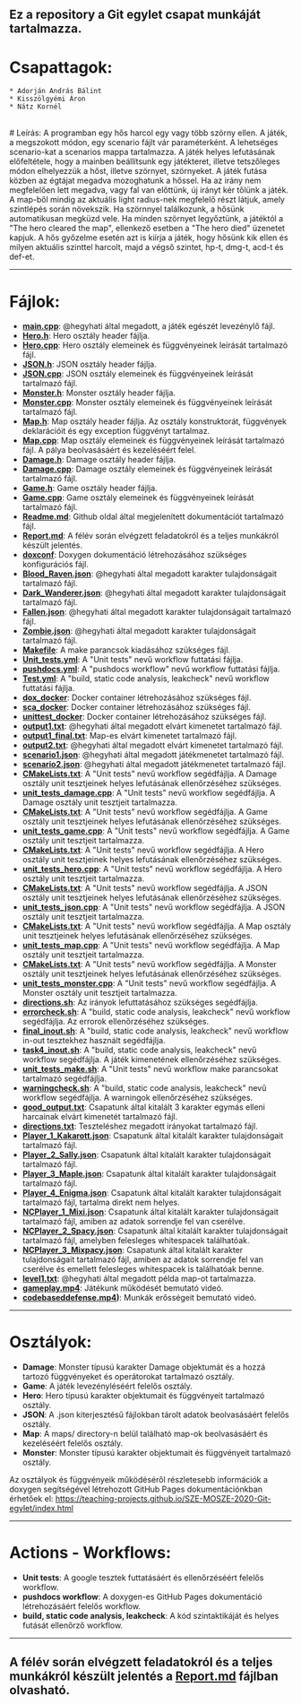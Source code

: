 Ez a repository a Git egylet csapat munkáját tartalmazza.<br />
---
# Csapattagok:

	* Adorján András Bálint
	* Kisszölgyémi Áron
	* Nátz Kornél
<br />
# Leírás:
A programban egy hős harcol egy vagy több szörny ellen. A játék, a megszokott módon, egy scenario fájlt vár paraméterként. A lehetséges scenario-kat a scenarios mappa tartalmazza. A játék helyes lefutásának előfeltétele, hogy a mainben beállítsunk egy játékteret, illetve tetszőleges módon elhelyezzük a hőst, illetve szörnyet, szörnyeket. A játék futása közben az égtájat megadva mozoghatunk a hőssel. Ha az irány nem megfelelően lett megadva, vagy fal van előttünk, új irányt kér tőlünk a játék. A map-ből mindig az aktuális light radius-nek megfelelő részt látjuk, amely szintlépés során növekszik. Ha szörnnyel találkozunk, a hősünk automatikusan megküzd vele. Ha minden szörnyet legyőztünk, a játéktól a "The hero cleared the map", ellenkező esetben a "The hero died" üzenetet kapjuk. A hős győzelme esetén azt is kiírja a játék, hogy hősünk kik ellen és milyen aktuális szinttel harcolt, majd a végső szintet, hp-t, dmg-t, acd-t és def-et.<br />

---

# Fájlok:
*	**[main.cpp](main.cpp)**: @hegyhati által megadott, a játék egészét levezénylő fájl.<br />
*	**[Hero.h](Hero.h)**: Hero osztály header fájlja.<br />
*	**[Hero.cpp](Hero.cpp)**: Hero osztály elemeinek és függvényeinek leírását tartalmazó fájl.<br />
*	**[JSON.h](JSON.h)**: JSON osztály header fájlja.<br />
*	**[JSON.cpp](JSON.cpp)**: JSON osztály elemeinek és függvényeinek leírását tartalmazó fájl.<br />
*	**[Monster.h](Monster.h)**: Monster osztály header fájlja.<br />
*	**[Monster.cpp](Monster.cpp)**: Monster osztály elemeinek és függvényeinek leírását tartalmazó fájl.<br />
*	**[Map.h](Map.h)**: Map osztály header fájlja. Az osztály konstruktorát, függvények deklarációit és egy exception függvényt tartalmaz.<br />
*	**[Map.cpp](Map.cpp)**: Map osztály elemeinek és függvényeinek leírását tartalmazó fájl. A pálya beolvasásáért és kezeléséért felel.<br />
*	**[Damage.h](Damage.h)**: Damage osztály header fájlja.<br />
*	**[Damage.cpp](Damage.cpp)**: Damage osztály elemeinek és függvényeinek leírását tartalmazó fájl.<br />
*	**[Game.h](Game.h)**: Game osztály header fájlja.<br />
*	**[Game.cpp](Game.cpp)**: Game osztály elemeinek és függvényeinek leírását tartalmazó fájl.<br />
*	**[Readme.md](Readme.md)**: Github oldal által megjelenített dokumentációt tartalmazó fájl.<br />
*	**[Report.md](Report.md)**: A félév során elvégzett feladatokról és a teljes munkákról készült jelentés.<br />
*	**[doxconf](doxconf)**: Doxygen dokumentáció létrehozásához szükséges konfigurációs fájl.<br />
*	**[Blood_Raven.json](Blood_Raven.json)**: @hegyhati által megadott karakter tulajdonságait tartalmazó fájl.<br />
*	**[Dark_Wanderer.json](Dark_Wanderer.json)**: @hegyhati által megadott karakter tulajdonságait tartalmazó fájl.<br />
*	**[Fallen.json](Fallen.json)**: @hegyhati által megadott karakter tulajdonságait tartalmazó fájl.<br />
*	**[Zombie.json](Zombie.json)**: @hegyhati által megadott karakter tulajdonságait tartalmazó fájl.<br />
*	**[Makefile](Makefile)**: A make parancsok kiadásához szükséges fájl.<br />
*	**[Unit_tests.yml](.github/workflows/Unit_tests.yml)**: A "Unit tests" nevű workflow futtatási fájlja.<br />
*	**[pushdocs.yml](.github/workflows/pushdocs.yml)**: A "pushdocs workflow" nevű workflow futtatási fájlja.<br />
*	**[Test.yml](.github/workflows/Test.yml)**: A "build, static code analysis, leakcheck" nevű workflow futtatási fájlja.<br />
*	**[dox_docker](docker/dox_docker)**: Docker container létrehozásához szükséges fájl.<br />
*	**[sca_docker](docker/sca_docker)**: Docker container létrehozásához szükséges fájl.<br />
*	**[unittest_docker](docker/unittest_docker)**: Docker container létrehozásához szükséges fájl.<br />
*	**[output1.txt](scenarios/output1.txt)**: @hegyhati által megadott elvárt kimenetet tartalmazó fájl.<br />
*	**[output1_final.txt](scenarios/output1_final.txt)**: Map-es elvárt kimenetet tartalmazó fájl.<br />
*	**[output2.txt](scenarios/output2.txt)**: @hegyhati által megadott elvárt kimenetet tartalmazó fájl.<br />
*	**[scenario1.json](scenarios/scenario1.json)**: @hegyhati által megadott játékmenetet tartalmazó fájl.<br />
*	**[scenario2.json](scenarios/scenario2.json)**: @hegyhati által megadott játékmenetet tartalmazó fájl.<br />
*	**[CMakeLists.txt](tests/damage_tests/CMakeLists.txt)**: A "Unit tests" nevű workflow segédfájlja. A Damage osztály unit tesztjeinek helyes lefutásának ellenőrzéséhez szükséges.<br />
*	**[unit_tests_damage.cpp](tests/damage_tests/unit_tests_damage.cpp)**: A "Unit tests" nevű workflow segédfájlja. A Damage osztály unit tesztjeit tartalmazza.<br />
*	**[CMakeLists.txt](tests/game_tests/CMakeLists.txt)**: A "Unit tests" nevű workflow segédfájlja. A Game osztály unit tesztjeinek helyes lefutásának ellenőrzéséhez szükséges.<br />
*	**[unit_tests_game.cpp](tests/game_tests/unit_tests_game.cpp)**: A "Unit tests" nevű workflow segédfájlja. A Game osztály unit tesztjeit tartalmazza.<br />
*	**[CMakeLists.txt](tests/hero_tests/CMakeLists.txt)**: A "Unit tests" nevű workflow segédfájlja. A Hero osztály unit tesztjeinek helyes lefutásának ellenőrzéséhez szükséges.<br />
*	**[unit_tests_hero.cpp](tests/hero_tests/unit_tests_hero.cpp)**: A "Unit tests" nevű workflow segédfájlja. A Hero osztály unit tesztjeit tartalmazza.<br />
*	**[CMakeLists.txt](tests/json_tests/CMakeLists.txt)**: A "Unit tests" nevű workflow segédfájlja. A JSON osztály unit tesztjeinek helyes lefutásának ellenőrzéséhez szükséges.<br />
*	**[unit_tests_json.cpp](tests/json_tests/unit_tests_json.cpp)**: A "Unit tests" nevű workflow segédfájlja. A JSON osztály unit tesztjeit tartalmazza.<br />
*	**[CMakeLists.txt](tests/map_tests/CMakeLists.txt)**: A "Unit tests" nevű workflow segédfájlja. A Map osztály unit tesztjeinek helyes lefutásának ellenőrzéséhez szükséges.<br />
*	**[unit_tests_map.cpp](tests/map_tests/unit_tests_map.cpp)**: A "Unit tests" nevű workflow segédfájlja. A Map osztály unit tesztjeit tartalmazza.<br />
*	**[CMakeLists.txt](tests/monster_tests/CMakeLists.txt)**: A "Unit tests" nevű workflow segédfájlja. A Monster osztály unit tesztjeinek helyes lefutásának ellenőrzéséhez szükséges.<br />
*	**[unit_tests_monster.cpp](tests/monster_tests/unit_tests_monster.cpp)**: A "Unit tests" nevű workflow segédfájlja. A Monster osztály unit tesztjeit tartalmazza.<br />
*	**[directions.sh](tests/directions.sh)**: Az irányok lefuttatásához szükséges segédfájlja.<br />
*	**[errorcheck.sh](tests/errorcheck.sh)**: A "build, static code analysis, leakcheck" nevű workflow segédfájlja. Az errorok ellenőrzéséhez szükséges.<br />
*	**[final_inout.sh](tests/final_inout.sh)**: A "build, static code analysis, leakcheck" nevű workflow in-out tesztekhez használt segédfájlja.<br />
*	**[task4_inout.sh](tests/task4_inout.sh)**: A "build, static code analysis, leakcheck" nevű workflow segédfájlja. A játék kimenetének ellenőrzéséhez szükséges.<br />
*	**[unit_tests_make.sh](tests/unit_tests_make.sh)**: A "Unit tests" nevű workflow make parancsokat tartalmazó segédfájlja.<br />
*	**[warningcheck.sh](tests/warningcheck.sh)**: A "build, static code analysis, leakcheck" nevű workflow segédfájlja. A warningok ellenőrzéséhez szükséges.<br />
*	**[good_output.txt](units/good_output.txt)**: Csapatunk által kitalált 3 karakter egymás elleni harcainak elvárt kimenetét tartalmazó fájl.<br />
*	**[directions.txt](units/directions.txt)**: Teszteléshez megadott irányokat tartalmazó fájl.<br />
*	**[Player_1_Kakarott.json](units/Player_1_Kakarott.json)**: Csapatunk által kitalált karakter tulajdonságait tartalmazó fájl.<br />
*	**[Player_2_Sally.json](units/Player_2_Sally.json)**: Csapatunk által kitalált karakter tulajdonságait tartalmazó fájl.<br />
*	**[Player_3_Maple.json](units/Player_3_Maple.json)**: Csapatunk által kitalált karakter tulajdonságait tartalmazó fájl.<br />
*	**[Player_4_Enigma.json](units/error/Player_4_Enigma.json)**: Csapatunk által kitalált karakter tulajdonságait tartalmazó fájl, tartalma direkt nem helyes.<br />
*	**[NCPlayer_1_Mixi.json](units/not_correct_units/NCPlayer_1_Mixi.json)**: Csapatunk által kitalált karakter tulajdonságait tartalmazó fájl, amiben az adatok sorrendje fel van cserélve.<br />
*	**[NCPlayer_2_Spacy.json](units/not_correct_units/NCPlayer_2_Spacy.json)**: Csapatunk által kitalált karakter tulajdonságait tartalmazó fájl, amelyben felesleges whitespacek találhatóak.<br />
*	**[NCPlayer_3_Mixpacy.json](units/not_correct_units/NCPlayer_3_Mixpacy.json)**: Csapatunk által kitalált karakter tulajdonságait tartalmazó fájl, amiben az adatok sorrendje fel van cserélve és emellett felesleges whitespacek is találhatóak benne.<br />
*	**[level1.txt](maps/level1.txt)**: @hegyhati által megadott példa map-ot tartalmazza.<br />
*	**[gameplay.mp4](ideos/gameplay.mp4)**: Játékunk működését bemutató videó.<br />
*	**[codebaseddefense.mp4](videos/codebaseddefense.mp4))**: Munkák erősségeit bemutató videó.<br />

---

# Osztályok:
*	**Damage**: Monster típusú karakter Damage objektumát és a hozzá tartozó függvényeket és operátorokat tartalmazó osztály.<br />
*	**Game**: A játék levezényléséért felelős osztály.<br />
*	**Hero**: Hero típusú karakter objektumait és függvényeit tartalmazó osztály.<br />
*	**JSON**: A .json kiterjesztésű fájlokban tárolt adatok beolvasásáért felelős osztály.<br />
*	**Map**: A maps/ directory-n belül található map-ok beolvasásáért és kezeléséért felelős osztály.<br />
*	**Monster**: Monster típusú karakter objektumait és függvényeit tartalmazó osztály.<br />

Az osztályok és függvényeik működéséről részletesebb információk a doxygen segítségével létrehozott GitHub Pages dokumentációnkban érhetőek el: https://teaching-projects.github.io/SZE-MOSZE-2020-Git-egylet/index.html<br />

---

# Actions - Workflows:
*	**Unit tests**: A google tesztek futtatásáért és ellenőrzéséért felelős workflow.<br />
*	**pushdocs workflow**: A doxygen-es GitHub Pages dokumentáció létrehozásáért felelős workflow.<br />
*	**build, static code analysis, leakcheck**: A kód szintaktikáját és helyes futását ellenőrző workflow.<br />

---

A félév során elvégzett feladatokról és a teljes munkákról készült jelentés a [Report.md](Report.md) fájlban olvasható. <br /> 
---